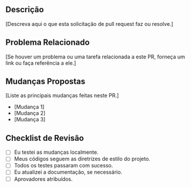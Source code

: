 ## Descrição

[Descreva aqui o que esta solicitação de pull request faz ou resolve.]

## Problema Relacionado

[Se houver um problema ou uma tarefa relacionada a este PR, forneça um link ou faça referência a ele.]

## Mudanças Propostas

[Liste as principais mudanças feitas neste PR.]

- [Mudança 1]
- [Mudança 2]
- [Mudança 3]

## Checklist de Revisão

- [ ] Eu testei as mudanças localmente.
- [ ] Meus códigos seguem as diretrizes de estilo do projeto.
- [ ] Todos os testes passaram com sucesso.
- [ ] Eu atualizei a documentação, se necessário.
- [ ] Aprovadores atribuídos.
